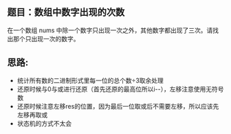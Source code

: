 ## 题目：数组中数字出现的次数  
在一个数组 nums 中除一个数字只出现一次之外，其他数字都出现了三次。请找出那个只出现一次的数字。         

## 思路:     
* 统计所有数的二进制形式里每一位的总个数÷3取余处理  
* 还原时候与0与或进行还原（首先还原的最高位所以i--），左移注意使用无符号数   
* 还原时候注意左移res的位置，因为最后一位取或后不需要左移，所以应该先左移再取或  
* 状态机的方式不太会  
